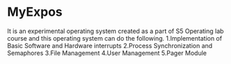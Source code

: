 # MyExpos
It is an experimental operating system created as a part of S5 Operating lab course and this operating system can do the following.
1.Implementation of Basic Software and Hardware interrupts
2.Process Synchronization and Semaphores
3.File Management
4.User Management
5.Pager Module
